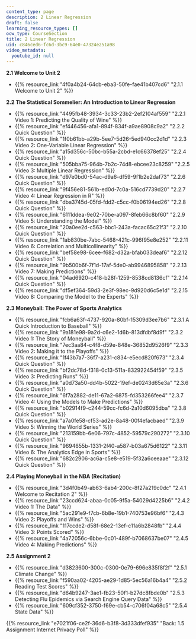 ```yaml
---
content_type: page
description: 2 Linear Regression
draft: false
learning_resource_types: []
ocw_type: CourseSection
title: 2 Linear Regression
uid: c846ced6-fc6d-3bc9-64e0-47324e251a98
video_metadata:
  youtube_id: null
---
```

**2.1 Welcome to Unit 2**

- {{% resource_link "4f0a4b24-64cb-eba3-50fe-fae41b407cd6" "2.1.1 Welcome to Unit 2" %}}

**2.2 The Statistical Sommelier: An Introduction to Linear Regression**

- {{% resource_link "4495fb48-3934-3c33-23b2-2ef2104af559" "2.2.1 Video 1: Predicting the Quality of Wine" %}}
- {{% resource_link "ef446456-afa1-894f-834f-a9ae8908c9a2" "2.2.2 Quick Question" %}}
- {{% resource_link "1f0b61bb-a29b-5ee7-5d26-5ed940cc2d1d" "2.2.3 Video 2: One-Variable Linear Regression" %}}
- {{% resource_link "a15d356c-50bc-b55a-2cbd-e1c66378ef25" "2.2.4 Quick Question" %}}
- {{% resource_link "505bba75-964b-7b2c-74d8-ebcee23c8259" "2.2.5 Video 3: Multiple Linear Regression" %}}
- {{% resource_link "d97e0bd0-54ac-d9a6-df59-9f1b2e2daf73" "2.2.6 Quick Question" %}}
- {{% resource_link "9f456e81-561b-ed0d-7c0a-516cd7739d20" "2.2.7 Video 4: Linear Regression in R" %}}
- {{% resource_link "dba3745d-05fd-fdd2-c5cc-f0b06194ed26" "2.2.8 Quick Question" %}}
- {{% resource_link "6111ddea-9e02-70be-a097-8feb66c8bf60" "2.2.9 Video 5: Understanding the Model" %}}
- {{% resource_link "20a0ee2d-c563-bbc1-243a-facac65c21f3" "2.2.10 Quick Question" %}}
- {{% resource_link "1ab830be-7abc-5468-421c-996f95e8e252" "2.2.11 Video 6: Correlation and Multicollinearity" %}}
- {{% resource_link "bef58e98-6cee-f682-d32a-bfab033deaf6" "2.2.12 Quick Question" %}}
- {{% resource_link "9b500b6f-7f1d-17af-5de0-ab9946895858" "2.2.13 Video 7: Making Predictions" %}}
- {{% resource_link "04ad6920-c418-b28f-1259-8538cd8136cf" "2.2.14 Quick Question" %}}
- {{% resource_link "df5ef364-59d3-2e3f-98ec-9d920d6c5e1d" "2.2.15 Video 8: Comparing the Model to the Experts" %}}

**2.3 Moneyball: The Power of Sports Analytics**

- {{% resource_link "fcb6a63f-4737-920a-80bf-15309d3ee7b6" "2.3.1 A Quick Introduction to Baseball" %}}
- {{% resource_link "9a181e98-9a2d-c6e2-1d6b-813dfdbf8d9f" "2.3.2 Video 1: The Story of Moneyball" %}}
- {{% resource_link "7ec3aa84-c4f8-d59e-848e-36852d9526f9" "2.3.3 Video 2: Making it to the Playoffs" %}}
- {{% resource_link "1f43b7a7-36f7-a231-c834-e5ecd820f673" "2.3.4 Quick Question" %}}
- {{% resource_link "bf2dc78d-f318-0c13-511a-832922454f59" "2.3.5 Video 3: Predicting Runs" %}}
- {{% resource_link "a0d73a50-dd4b-5022-19ef-de0243d65e3a" "2.3.6 Quick Question" %}}
- {{% resource_link "6f7a2882-de11-67a2-6875-fd353266fee4" "2.3.7 Video 4: Using the Models to Make Predictions" %}}
- {{% resource_link "b02914f9-c244-59cc-fc6d-2a10d6095dba" "2.3.8 Quick Question" %}}
- {{% resource_link "a7a0fe58-cf53-ad2e-8a48-00f4efacbaed" "2.3.9 Video 5: Winning the World Series" %}}
- {{% resource_link "213159bb-6e06-797c-4852-59579c290272" "2.3.10 Quick Question" %}}
- {{% resource_link "9694655b-1331-2f40-a587-b03a675d6122" "2.3.11 Video 6: The Analytics Edge in Sports" %}}
- {{% resource_link "682c2906-ac6a-c5e8-e519-5f32a6ceeaae" "2.3.12 Quick Question" %}}

**2.4 Playing Moneyball in the NBA (Recitation)**

- {{% resource_link "3d4f0b49-ab63-6ab4-200c-8f27a219c0dc" "2.4.1 Welcome to Recitation 2" %}}
- {{% resource_link "23ccd624-abaa-0c05-9f5a-54029d4225b6" "2.4.2 Video 1: The Data" %}}
- {{% resource_link "5ac291e9-f7cb-6b8e-19b1-740753e96bf6" "2.4.3 Video 2: Playoffs and Wins" %}}
- {{% resource_link "117ccde2-d58f-68e2-13ef-c11a6b2848fb" "2.4.4 Video 3: Points Scored" %}}
- {{% resource_link "4a72056c-6bbe-0c01-489f-b7068637be07" "2.4.5 Video 4: Making Predictions" %}}

**2.5 Assignment 2**

- {{% resource_link "d3823600-300c-0300-0e79-696e835f8f2f" "2.5.1 Climate Change" %}}
- {{% resource_link "f590aa02-4205-ae29-1d85-5ec56a16b4a4" "2.5.2 Reading Test Scores" %}}
- {{% resource_link "d64b9247-3ae1-fb23-50f1-b27dc8fbde0b" "2.5.3 Detecting Flu Epidemics via Search Engine Query Data" %}}
- {{% resource_link "609cf352-3750-f69e-cb54-c706f04a68c5" "2.5.4 State Data" %}}

{{% resource_link "e7021f06-ce2f-36d6-b3f8-3d333dfef935" "Back: 1.5 Assignment Internet Privacy Poll" %}}